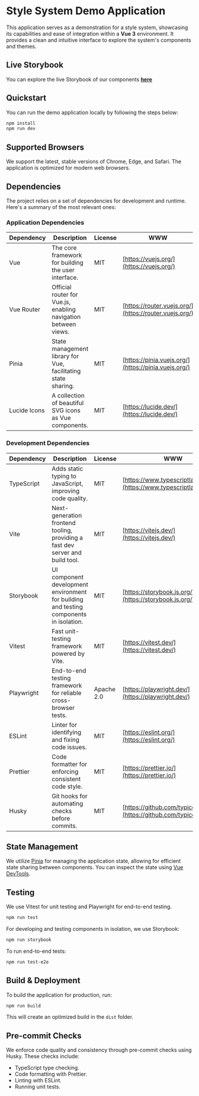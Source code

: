 # Style System Demo Application

This application serves as a demonstration for a style system, showcasing its capabilities and ease of integration within a **Vue 3** environment. It provides a clean and intuitive interface to explore the system's components and themes.

## Live Storybook

You can explore the live Storybook of our components [**here**](https://dreiv.github.io/v-StoryApp/ux)

## Quickstart

You can run the demo application locally by following the steps below:

```sh
npm install
npm run dev
```

## Supported Browsers

We support the latest, stable versions of Chrome, Edge, and Safari. The application is optimized for modern web browsers.

## Dependencies

The project relies on a set of dependencies for development and runtime. Here's a summary of the most relevant ones:

### Application Dependencies

| Dependency   | Description                                                    | License | WWW                                                    |
| ------------ | -------------------------------------------------------------- | ------- | ------------------------------------------------------ |
| Vue          | The core framework for building the user interface.            | MIT     | [https://vuejs.org/](https://vuejs.org/)               |
| Vue Router   | Official router for Vue.js, enabling navigation between views. | MIT     | [https://router.vuejs.org/](https://router.vuejs.org/) |
| Pinia        | State management library for Vue, facilitating state sharing.  | MIT     | [https://pinia.vuejs.org/](https://pinia.vuejs.org/)   |
| Lucide Icons | A collection of beautiful SVG icons as Vue components.         | MIT     | [https://lucide.dev/](https://lucide.dev/)             |

### Development Dependencies

| Dependency | Description                                                                            | License    | WWW                                                                    |
| ---------- | -------------------------------------------------------------------------------------- | ---------- | ---------------------------------------------------------------------- |
| TypeScript | Adds static typing to JavaScript, improving code quality.                              | MIT        | [https://www.typescriptlang.org/](https://www.typescriptlang.org/)     |
| Vite       | Next-generation frontend tooling, providing a fast dev server and build tool.          | MIT        | [https://vitejs.dev/](https://vitejs.dev/)                             |
| Storybook  | UI component development environment for building and testing components in isolation. | MIT        | [https://storybook.js.org/](https://storybook.js.org/)                 |
| Vitest     | Fast unit-testing framework powered by Vite.                                           | MIT        | [https://vitest.dev/](https://vitest.dev/)                             |
| Playwright | End-to-end testing framework for reliable cross-browser tests.                         | Apache 2.0 | [https://playwright.dev/](https://playwright.dev/)                     |
| ESLint     | Linter for identifying and fixing code issues.                                         | MIT        | [https://eslint.org/](https://eslint.org/)                             |
| Prettier   | Code formatter for enforcing consistent code style.                                    | MIT        | [https://prettier.io/](https://prettier.io/)                           |
| Husky      | Git hooks for automating checks before commits.                                        | MIT        | [https://github.com/typicode/husky](https://github.com/typicode/husky) |

## State Management

We utilize [Pinia](https://pinia.vuejs.org/) for managing the application state, allowing for efficient state sharing between components. You can inspect the state using [Vue DevTools](https://chrome.google.com/webstore/detail/vuejs-devtools/ljjemllljcmogpfapbkkighbhhppjdbg).

## Testing

We use Vitest for unit testing and Playwright for end-to-end testing.

```sh
npm run test
```

For developing and testing components in isolation, we use Storybook:

```sh
npm run storybook
```

To run end-to-end tests:

```sh
npm run test-e2e
```

## Build & Deployment

To build the application for production, run:

```sh
npm run build
```

This will create an optimized build in the `dist` folder.

## Pre-commit Checks

We enforce code quality and consistency through pre-commit checks using Husky. These checks include:

- TypeScript type checking.
- Code formatting with Prettier.
- Linting with ESLint.
- Running unit tests.
